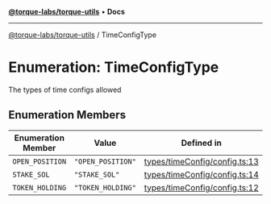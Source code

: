 [**@torque-labs/torque-utils**](../README.md) • **Docs**

***

[@torque-labs/torque-utils](../README.md) / TimeConfigType

# Enumeration: TimeConfigType

The types of time configs allowed

## Enumeration Members

| Enumeration Member | Value | Defined in |
| ------ | ------ | ------ |
| `OPEN_POSITION` | `"OPEN_POSITION"` | [types/timeConfig/config.ts:13](https://github.com/torque-labs/torque-utils/blob/c76fb4101d477d1e8e6fb4f5de7a277964527c27/types/timeConfig/config.ts#L13) |
| `STAKE_SOL` | `"STAKE_SOL"` | [types/timeConfig/config.ts:14](https://github.com/torque-labs/torque-utils/blob/c76fb4101d477d1e8e6fb4f5de7a277964527c27/types/timeConfig/config.ts#L14) |
| `TOKEN_HOLDING` | `"TOKEN_HOLDING"` | [types/timeConfig/config.ts:12](https://github.com/torque-labs/torque-utils/blob/c76fb4101d477d1e8e6fb4f5de7a277964527c27/types/timeConfig/config.ts#L12) |
